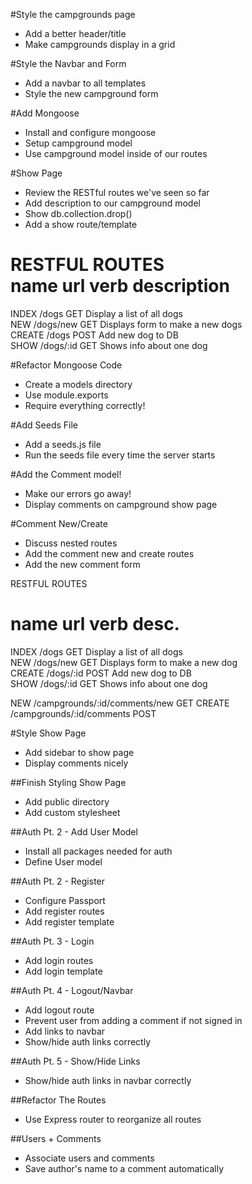 #Style the campgrounds page  
* Add a better header/title  
* Make campgrounds display in a grid  

#Style the Navbar and Form  
* Add a navbar to all templates  
* Style the new campground form  

#Add Mongoose  
* Install and configure mongoose  
* Setup campground model  
* Use campground model inside of our routes

#Show Page  
* Review the RESTful routes we've seen so far  
* Add description to our campground model  
* Show db.collection.drop()  
* Add a show route/template  

RESTFUL ROUTES  
name        url         verb            description  
=======================================================================  
INDEX       /dogs       GET             Display a list of all dogs  
NEW         /dogs/new   GET             Displays form to make a new dogs  
CREATE      /dogs       POST            Add new dog to DB  
SHOW        /dogs/:id   GET             Shows info about one dog

#Refactor Mongoose Code  
* Create a models directory  
* Use module.exports  
* Require everything correctly!  

#Add Seeds File  
* Add a seeds.js file  
* Run the seeds file every time the server starts  

#Add the Comment model!  
* Make our errors go away!  
* Display comments on campground show page  

#Comment New/Create  
* Discuss nested routes  
* Add the comment new and create routes  
* Add the new comment form  

RESTFUL ROUTES  

name        url                 verb        desc.
================================================================================  
INDEX       /dogs               GET         Display a list of all dogs  
NEW         /dogs/new           GET         Displays form to make a new dog  
CREATE      /dogs/:id           POST        Add new dog to DB  
SHOW        /dogs/:id           GET         Shows info about one dog  

NEW         /campgrounds/:id/comments/new       GET 
CREATE      /campgrounds/:id/comments           POST

#Style Show Page  
* Add sidebar to show page  
* Display comments nicely  

##Finish Styling Show Page  
* Add public directory  
* Add custom stylesheet  

##Auth Pt. 2 - Add User Model  
* Install all packages needed for auth  
* Define User model  

##Auth Pt. 2 - Register  
* Configure Passport  
* Add register routes  
* Add register template  

##Auth Pt. 3 - Login  
* Add login routes  
* Add login template  

##Auth Pt. 4 - Logout/Navbar  
* Add logout route  
* Prevent user from adding a comment if not signed in  
* Add links to navbar  
* Show/hide auth links correctly  

##Auth Pt. 5 - Show/Hide Links  
* Show/hide auth links in navbar correctly  

##Refactor The Routes  
* Use Express router to reorganize all routes  

##Users + Comments  
* Associate users and comments  
* Save author's name to a comment automatically  









